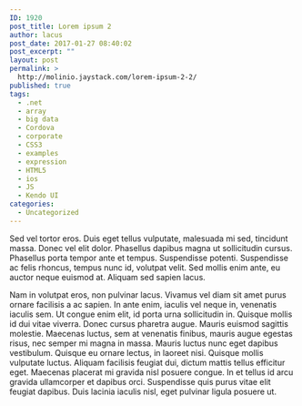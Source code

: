 ```yaml
---
ID: 1920
post_title: Lorem ipsum 2
author: lacus
post_date: 2017-01-27 08:40:02
post_excerpt: ""
layout: post
permalink: >
  http://molinio.jaystack.com/lorem-ipsum-2-2/
published: true
tags:
  - .net
  - array
  - big data
  - Cordova
  - corporate
  - CSS3
  - examples
  - expression
  - HTML5
  - ios
  - JS
  - Kendo UI
categories:
  - Uncategorized
---
```

Sed vel tortor eros. Duis eget tellus vulputate, malesuada mi sed, tincidunt massa. Donec vel elit dolor. Phasellus dapibus magna ut sollicitudin cursus. Phasellus porta tempor ante et tempus. Suspendisse potenti. Suspendisse ac felis rhoncus, tempus nunc id, volutpat velit. Sed mollis enim ante, eu auctor neque euismod at. Aliquam sed sapien lacus.

Nam in volutpat eros, non pulvinar lacus. Vivamus vel diam sit amet purus ornare facilisis a ac sapien. In ante enim, iaculis vel neque in, venenatis iaculis sem. Ut congue enim elit, id porta urna sollicitudin in. Quisque mollis id dui vitae viverra. Donec cursus pharetra augue. Mauris euismod sagittis molestie. Maecenas luctus, sem at venenatis finibus, mauris augue egestas risus, nec semper mi magna in massa. Mauris luctus nunc eget dapibus vestibulum. Quisque eu ornare lectus, in laoreet nisi. Quisque mollis vulputate luctus. Aliquam facilisis feugiat dui, dictum mattis tellus efficitur eget. Maecenas placerat mi gravida nisl posuere congue. In et tellus id arcu gravida ullamcorper et dapibus orci. Suspendisse quis purus vitae elit feugiat dapibus. Duis lacinia iaculis nisl, eget pulvinar ligula posuere ut.
